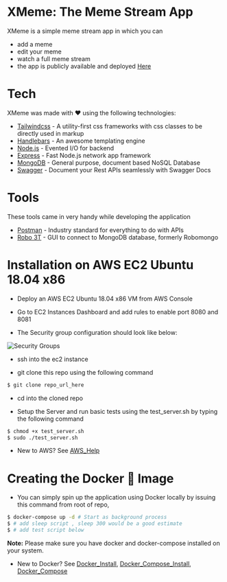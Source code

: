 # XMeme: The Meme Stream App

XMeme is a simple meme stream app in which you can 

 - add a meme
 - edit your meme
 - watch a full meme stream
 - the app is publicly available and deployed [Here]

 # Tech

 XMeme was made with ❤️ using the following technologies:

 * [Tailwindcss] - A utility-first css frameworks with css classes to be directly used in markup
 * [Handlebars] - An awesome templating engine
 * [Node.js] - Evented I/O for backend
 * [Express] - Fast Node.js network app framework
 * [MongoDB] - General purpose, document based NoSQL Database
 * [Swagger] - Document your Rest APIs seamlessly with Swagger Docs

 # Tools

 These tools came in very handy while developing the application

 * [Postman] - Industry standard for everything to do with APIs
 * [Robo 3T] - GUI to connect to MongoDB database, formerly Robomongo

 # Installation on AWS EC2 Ubuntu 18.04 x86

- Deploy an AWS EC2 Ubuntu 18.04 x86 VM from AWS Console

- Go to EC2 Instances Dashboard and add rules to enable port 8080 and 8081

- The Security group configuration should look like below:

![Security Groups](https://devrajat.com/XMeme-Readme-Assets/Security_Group_Config.png)

- ssh into the ec2 instance 

- git clone this repo using the following command

```sh
$ git clone repo_url_here
```

- cd into the cloned repo

- Setup the Server and run basic tests using the test_server.sh by typing the following command

```sh
$ chmod +x test_server.sh
$ sudo ./test_server.sh
```

- New to AWS? See [AWS_Help](https://medium.com/serverlessguru/creating-an-aws-ec2-instance-d5cf332fdb0c)

# Creating the Docker 🐳 Image

- You can simply spin up the application using Docker locally by issuing this command from root of repo, 

```sh
$ docker-compose up -d # Start as background process
$ # add sleep script , sleep 300 would be a good estimate
$ # add test script below 
```

**Note:** Please make sure you have docker and docker-compose installed on your system.

- New to Docker? See [Docker_Install](https://k21academy.com/docker-kubernetes/docker-installation-overview/),  [Docker_Compose_Install](https://docs.docker.com/compose/install/), 
[Docker_Compose](https://docs.docker.com/compose/gettingstarted/)

 
 [Tailwindcss]: <https://tailwindcss.com/>
 [handlebars]: <https://www.npmjs.com/package/hbs>
 [Node.js]: <https://nodejs.org/en/>
 [Express]: <https://expressjs.com/>
 [MongoDB]: <https://www.mongodb.com/>
 [Swagger]: <https://swagger.io/>
 [Postman]: <https://www.postman.com/>
 [Robo 3T]: <https://robomongo.org/>
 [Here]: <https://xmeme-memestream.herokuapp.com/>